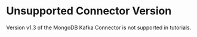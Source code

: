 # Unsupported Connector Version

Version v1.3 of the MongoDB Kafka Connector is not supported in tutorials.
